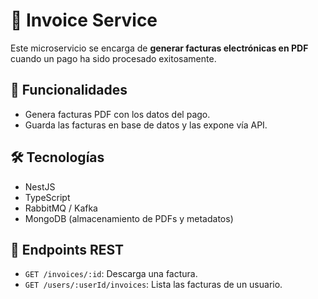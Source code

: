 # 🧾 Invoice Service

Este microservicio se encarga de **generar facturas electrónicas en PDF** cuando un pago ha sido procesado exitosamente.

## 🚀 Funcionalidades
- Genera facturas PDF con los datos del pago.
- Guarda las facturas en base de datos y las expone vía API.

## 🛠 Tecnologías
- NestJS
- TypeScript
- RabbitMQ / Kafka
- MongoDB (almacenamiento de PDFs y metadatos)

## 📡 Endpoints REST
- `GET /invoices/:id`: Descarga una factura.
- `GET /users/:userId/invoices`: Lista las facturas de un usuario.


